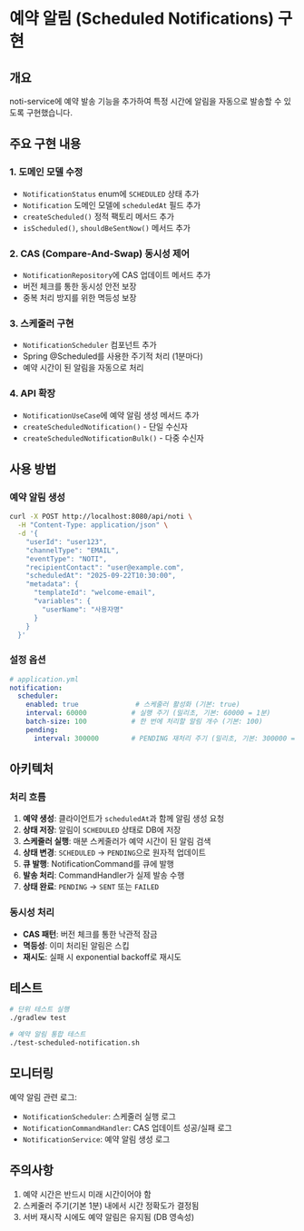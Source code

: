 # 예약 알림 (Scheduled Notifications) 구현

## 개요
noti-service에 예약 발송 기능을 추가하여 특정 시간에 알림을 자동으로 발송할 수 있도록 구현했습니다.

## 주요 구현 내용

### 1. 도메인 모델 수정
- `NotificationStatus` enum에 `SCHEDULED` 상태 추가
- `Notification` 도메인 모델에 `scheduledAt` 필드 추가
- `createScheduled()` 정적 팩토리 메서드 추가
- `isScheduled()`, `shouldBeSentNow()` 메서드 추가

### 2. CAS (Compare-And-Swap) 동시성 제어
- `NotificationRepository`에 CAS 업데이트 메서드 추가
- 버전 체크를 통한 동시성 안전 보장
- 중복 처리 방지를 위한 멱등성 보장

### 3. 스케줄러 구현
- `NotificationScheduler` 컴포넌트 추가
- Spring @Scheduled를 사용한 주기적 처리 (1분마다)
- 예약 시간이 된 알림을 자동으로 처리

### 4. API 확장
- `NotificationUseCase`에 예약 알림 생성 메서드 추가
- `createScheduledNotification()` - 단일 수신자
- `createScheduledNotificationBulk()` - 다중 수신자

## 사용 방법

### 예약 알림 생성
```bash
curl -X POST http://localhost:8080/api/noti \
  -H "Content-Type: application/json" \
  -d '{
    "userId": "user123",
    "channelType": "EMAIL",
    "eventType": "NOTI",
    "recipientContact": "user@example.com",
    "scheduledAt": "2025-09-22T10:30:00",
    "metadata": {
      "templateId": "welcome-email",
      "variables": {
        "userName": "사용자명"
      }
    }
  }'
```

### 설정 옵션
```yaml
# application.yml
notification:
  scheduler:
    enabled: true              # 스케줄러 활성화 (기본: true)
    interval: 60000           # 실행 주기 (밀리초, 기본: 60000 = 1분)
    batch-size: 100           # 한 번에 처리할 알림 개수 (기본: 100)
    pending:
      interval: 300000        # PENDING 재처리 주기 (밀리초, 기본: 300000 = 5분)
```

## 아키텍처

### 처리 흐름
1. **예약 생성**: 클라이언트가 `scheduledAt`과 함께 알림 생성 요청
2. **상태 저장**: 알림이 `SCHEDULED` 상태로 DB에 저장
3. **스케줄러 실행**: 매분 스케줄러가 예약 시간이 된 알림 검색
4. **상태 변경**: `SCHEDULED` → `PENDING`으로 원자적 업데이트
5. **큐 발행**: NotificationCommand를 큐에 발행
6. **발송 처리**: CommandHandler가 실제 발송 수행
7. **상태 완료**: `PENDING` → `SENT` 또는 `FAILED`

### 동시성 처리
- **CAS 패턴**: 버전 체크를 통한 낙관적 잠금
- **멱등성**: 이미 처리된 알림은 스킵
- **재시도**: 실패 시 exponential backoff로 재시도

## 테스트
```bash
# 단위 테스트 실행
./gradlew test

# 예약 알림 통합 테스트
./test-scheduled-notification.sh
```

## 모니터링
예약 알림 관련 로그:
- `NotificationScheduler`: 스케줄러 실행 로그
- `NotificationCommandHandler`: CAS 업데이트 성공/실패 로그
- `NotificationService`: 예약 알림 생성 로그

## 주의사항
1. 예약 시간은 반드시 미래 시간이어야 함
2. 스케줄러 주기(기본 1분) 내에서 시간 정확도가 결정됨
3. 서버 재시작 시에도 예약 알림은 유지됨 (DB 영속성)